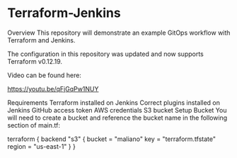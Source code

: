 # Terraform-Jenkins
Overview
This repository will demonstrate an example GitOps workflow with Terraform and Jenkins.

The configuration in this repository was updated and now supports Terraform v0.12.19.

Video can be found here:

https://youtu.be/qFjGqPw1NUY

Requirements
Terraform installed on Jenkins
Correct plugins installed on Jenkins
GitHub access token
AWS credentials
S3 bucket
Setup Bucket
You will need to create a bucket and reference the bucket name in the following section of main.tf:

terraform {
  backend "s3" {
    bucket = "maliano"
    key    = "terraform.tfstate"
    region = "us-east-1"
  }
}
